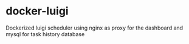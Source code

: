 # docker-luigi
Dockerized luigi scheduler using nginx as proxy for the dashboard and mysql for task history database
